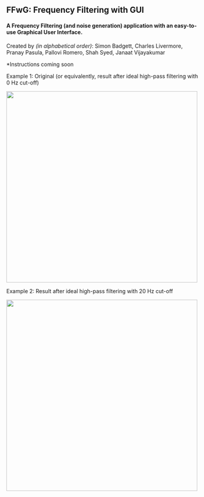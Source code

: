 ## FFwG: Frequency Filtering with GUI

#### A Frequency Filtering (and noise generation) application with an easy-to-use Graphical User Interface.

Created by _(in alphabetical order)_: Simon Badgett, Charles Livermore, Pranay Pasula, Pallovi Romero, Shah Syed, Janaat Vijayakumar

*Instructions coming soon

Example 1: Original (or equivalently, result after ideal high-pass filtering with 0 Hz cut-off)

<img src="https://raw.githubusercontent.com/helloworldexpert/FFwG/master/screenshots/lena_ideal_hp_0.JPG" width="500" />

Example 2: Result after ideal high-pass filtering with 20 Hz cut-off

<img src="https://raw.githubusercontent.com/helloworldexpert/FFwG/master/screenshots/lena_ideal_hp_20.JPG" width="500" />
